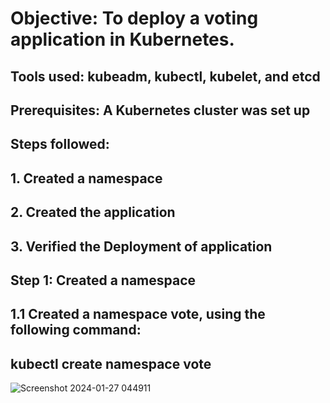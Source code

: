 # **Objective: To deploy a voting application in Kubernetes.**

## **Tools used**: kubeadm, kubectl, kubelet, and etcd

## **Prerequisites**: A Kubernetes cluster was set up 

## **Steps followed:**

## 1.	Created a namespace
## 2.	Created the application
## 3.	Verified the Deployment of application


## **Step 1: Created a namespace**
## 1.1	Created a namespace **vote**, using the following command:
## **kubectl create namespace vote**

![Screenshot 2024-01-27 044911](https://github.com/adeluyemi79/DevOps-Projects/assets/144259400/62af93de-1273-494a-8e17-084aaa14946c)


